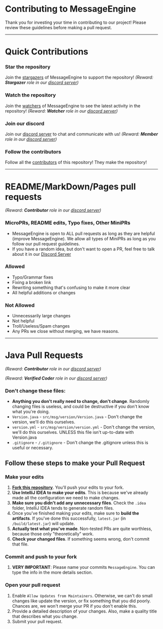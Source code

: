 # Contributing to MessageEngine
Thank you for investing your time in contributing to our project! Please review these guidelines before making a pull request.

______

# Quick Contributions

### Star the repository
Join the [stargazers](https://github.com/afkvido-development/MessageEngine/stargazers) of MessageEngine to support the repository!
_(Reward: **Stargazer** role in our [discord server](https://disboard.org/server/893975758677086238))_

### Watch the repository
Join the [watchers](https://github.com/afkvido-development/MessageEngine/watchers) of MessageEngine to see the latest activity in the repository!
_(Reward: **Watcher** role in our [discord server](https://disboard.org/server/893975758677086238))_

### Join our discord
Join our [discord server](https://disboard.org/server/893975758677086238) to chat and communicate with us!
_(Reward: **Member** role in our [discord server](https://disboard.org/server/893975758677086238))_

### Follow the contributors
Follow all the [contributors](https://github.com/afkvido-development/MessageEngine/graphs/contributors) of this repository! They make the repository!

______

# README/MarkDown/Pages pull requests
_(Reward: **Contributor** role in our [discord server](https://disboard.org/server/893975758677086238))_

### MicroPRs, README edits, Typo fixes, Other MiniPRs
- MessageEngine is open to ALL pull requests as long as they are helpful (improve MessageEngine). We allow all types of MiniPRs as long as you follow our pull request guidelines.
- If you have a random idea, but don't want to open a PR, feel free to talk about it in our [Discord Server](https://disboard.org/server/893975758677086238)

### Allowed
- Typo/Grammar fixes
- Fixing a broken link
- Rewriting something that's confusing to make it more clear
- All helpful additions or changes

### Not Allowed
- Unnecessarily large changes
- Not helpful
- Troll/Useless/Spam changes
- Any PRs we close without merging, we have reasons.

______
# Java Pull Requests
_(Reward: **Contributor** role in our [discord server](https://disboard.org/server/893975758677086238))_

_(Reward: **Verified Coder** role in our [discord server](https://disboard.org/server/893975758677086238))_

### Don't change these files:
- **Anything you don't really need to change, don't change**. Randomly changing files is useless, and could be destructive if you don't know what you're doing.
- `Version.java` - `src/msg/version/Version.java` - Don't change the version, we'll do this ourselves.
- `version.yml` - `src/msg/version/version.yml` -  Don't change the version, we'll do this ourselves. UNLESS this file isn't up-to-date with Version.java
- `.gitignore` - `/.gitignore` - Don't change the .gitignore unless this is useful or necessary.


## Follow these steps to make your Pull Request

### Make your edits
1. **[Fork this repository](https://github.com/afkvido-development/MessageEngine/fork)**. You'll push your edits to your fork.
2. **Use IntelliJ IDEA to make your edits**. This is because we've already made all the configuration we need to make changes.
3. **Make sure you didn't add any unnecessary files**. Check the `.idea` folder, IntelliJ IDEA tends to generate random files.
4. Once you've finished making your edits, make sure to **build the artifacts**. If you've done this successfully, `latest.jar` (in `/build/latest.jar`) will update.
5. **Actually test what you've made**. Non-tested PRs are quite worthless, because those only "theoretically" work.
6. **Check your changed files**. If something seems wrong, don't commit that file.

### Commit and push to your fork
1. **VERY IMPORTANT**: Please name your commits `MessageEngine`. You can type the info in the more details section.

### Open your pull request
1. Enable `Allow Updates from Maintainers`. Otherwise, we can't do small changes like update the version, or fix something that you did poorly. Chances are, we won't merge your PR if you don't enable this.
2. Provide a detailed description of your changes. Also, make a quality title that describes what you change.
3. Submit your pull request.
